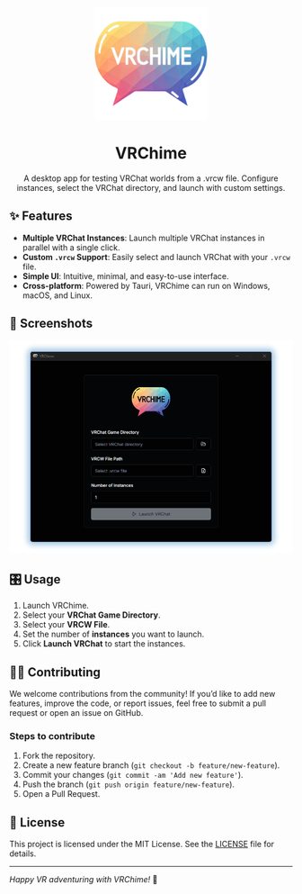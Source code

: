 <div align="center">
  <img src=".github/assets/icon.png" alt="VRChime Logo" width="200">
  <h1>VRChime</h1>
  <p>A desktop app for testing VRChat worlds from a .vrcw file. Configure instances, select the VRChat directory, and launch with custom settings.</p>
</div>

## ✨ Features

- **Multiple VRChat Instances**: Launch multiple VRChat instances in parallel with a single click.
- **Custom `.vrcw` Support**: Easily select and launch VRChat with your `.vrcw` file.
- **Simple UI**: Intuitive, minimal, and easy-to-use interface.
- **Cross-platform**: Powered by Tauri, VRChime can run on Windows, macOS, and Linux.

## 📸 Screenshots

![VRChime Interface](.github/assets/preview.png)

## 🎛️ Usage

1. Launch VRChime.
2. Select your **VRChat Game Directory**.
3. Select your **VRCW File**.
4. Set the number of **instances** you want to launch.
5. Click **Launch VRChat** to start the instances.

## 🧑‍💻 Contributing

We welcome contributions from the community! If you’d like to add new features, improve the code, or report issues, feel free to submit a pull request or open an issue on GitHub.

### Steps to contribute

1. Fork the repository.
2. Create a new feature branch (`git checkout -b feature/new-feature`).
3. Commit your changes (`git commit -am 'Add new feature'`).
4. Push the branch (`git push origin feature/new-feature`).
5. Open a Pull Request.

## 📝 License

This project is licensed under the MIT License. See the [LICENSE](LICENSE) file for details.
  
---

*Happy VR adventuring with VRChime!* 🎉
